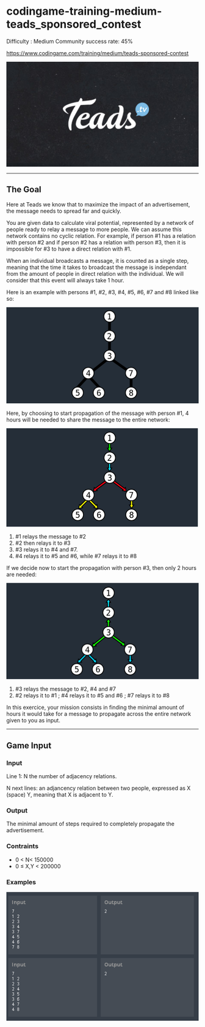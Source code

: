 # codingame-training-medium-teads_sponsored_contest
Difficulty : Medium Community success rate: 45%

https://www.codingame.com/training/medium/teads-sponsored-contest

![alt text](screenshots/ScreenShot001.png)

---

## The Goal

Here at Teads we know that to maximize the impact of an advertisement, the message needs to spread far and quickly.
 
You are given data to calculate viral potential, represented by a network of people ready to relay a message to more people.
We can assume this network contains no cyclic relation. 
For example, if person #1 has a relation with person #2 and if person #2 has a relation with person #3, then it is impossible for #3 to have a direct relation with #1.
 
When an individual broadcasts a message, it is counted as a single step, meaning that the time it takes to broadcast the message is independant from the amount of people in direct relation with the individual. We will consider that this event will always take 1 hour.
 
Here is an example with persons #1, #2, #3, #4, #5, #6, #7 and #8 linked like so:
 
![alt text](screenshots/ScreenShot002.png)
 
Here, by choosing to start propagation of the message with person #1, 4 hours will be needed to share the message to the entire network:
 
![alt text](screenshots/ScreenShot003.png)
 
1.   #1 relays the message to #2
2.   #2 then relays it to #3
3.   #3 relays it to #4 and #7.
4.   #4 relays it to #5 and #6, while #7 relays it to #8
 
If we decide now to start the propagation with person #3, then only 2 hours are needed:
 
![alt text](screenshots/ScreenShot004.png)
 
1.   #3 relays the message to #2, #4 and #7
2.   #2 relays it to #1 ; #4 relays it to #5 and #6 ; #7 relays it to #8
 
In this exercice, your mission consists in finding the minimal amount of hours it would take for a message to propagate across the entire network given to you as input.

---

## Game Input

### Input
Line 1: N the number of adjacency relations.

N next lines: an adjancency relation between two people, expressed as X (space) Y, meaning that X is adjacent to Y.


### Output
The minimal amount of steps required to completely propagate the advertisement.

### Contraints
- 0 < N< 150000
- 0 ≤ X,Y < 200000

### Examples

![alt text](screenshots/ScreenShot005.png)
